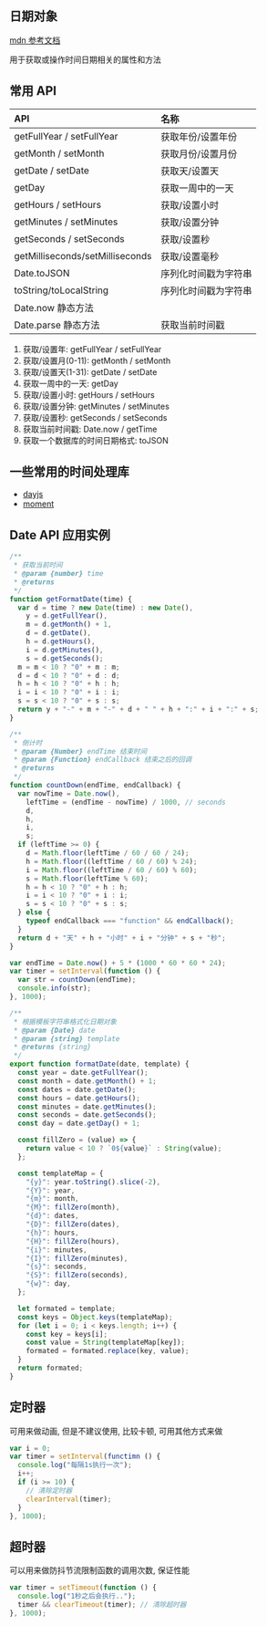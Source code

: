 ## 日期对象

[mdn 参考文档](https://developer.mozilla.org/zh-CN/docs/Web/JavaScript/Reference/Global_Objects/Date)

用于获取或操作时间日期相关的属性和方法

## 常用 API

| API                             | 名称                 |
| :------------------------------ | :------------------- |
| getFullYear / setFullYear       | 获取年份/设置年份    |
| getMonth / setMonth             | 获取月份/设置月份    |
| getDate / setDate               | 获取天/设置天        |
| getDay                          | 获取一周中的一天     |
| getHours / setHours             | 获取/设置小时        |
| getMinutes / setMinutes         | 获取/设置分钟        |
| getSeconds / setSeconds         | 获取/设置秒          |
| getMilliseconds/setMilliseconds | 获取/设置毫秒        |
| Date.toJSON                     | 序列化时间戳为字符串 |
| toString/toLocalString          | 序列化时间戳为字符串 |
| Date.now 静态方法               |                      |
| Date.parse 静态方法             | 获取当前时间戳       |

1. 获取/设置年: getFullYear / setFullYear
2. 获取/设置月(0-11): getMonth / setMonth
3. 获取/设置天(1-31): getDate / setDate
4. 获取一周中的一天: getDay
5. 获取/设置小时: getHours / setHours
6. 获取/设置分钟: getMinutes / setMinutes
7. 获取/设置秒: getSeconds / setSeconds
8. 获取当前时间戳: Date.now / getTime
9. 获取一个数据库的时间日期格式: toJSON

## 一些常用的时间处理库

- [dayjs](https://day.js.org/zh-CN/)
- [moment](https://github.com/moment/moment)

## Date API 应用实例

```javascript
/**
 * 获取当前时间
 * @param {number} time
 * @returns
 */
function getFormatDate(time) {
  var d = time ? new Date(time) : new Date(),
    y = d.getFullYear(),
    m = d.getMonth() + 1,
    d = d.getDate(),
    h = d.getHours(),
    i = d.getMinutes(),
    s = d.getSeconds();
  m = m < 10 ? "0" + m : m;
  d = d < 10 ? "0" + d : d;
  h = h < 10 ? "0" + h : h;
  i = i < 10 ? "0" + i : i;
  s = s < 10 ? "0" + s : s;
  return y + "-" + m + "-" + d + " " + h + ":" + i + ":" + s;
}

/**
 * 倒计时
 * @param {Number} endTime 结束时间
 * @param {Function} endCallback 结束之后的回调
 * @returns
 */
function countDown(endTime, endCallback) {
  var nowTime = Date.now(),
    leftTime = (endTime - nowTime) / 1000, // seconds
    d,
    h,
    i,
    s;
  if (leftTime >= 0) {
    d = Math.floor(leftTime / 60 / 60 / 24);
    h = Math.floor((leftTime / 60 / 60) % 24);
    i = Math.floor((leftTime / 60 / 60) % 60);
    s = Math.floor(leftTime % 60);
    h = h < 10 ? "0" + h : h;
    i = i < 10 ? "0" + i : i;
    s = s < 10 ? "0" + s : s;
  } else {
    typeof endCallback === "function" && endCallback();
  }
  return d + "天" + h + "小时" + i + "分钟" + s + "秒";
}

var endTime = Date.now() + 5 * (1000 * 60 * 60 * 24);
var timer = setInterval(function () {
  var str = countDown(endTime);
  console.info(str);
}, 1000);

/**
 * 根据模板字符串格式化日期对象
 * @param {Date} date
 * @param {string} template
 * @returns {string}
 */
export function formatDate(date, template) {
  const year = date.getFullYear();
  const month = date.getMonth() + 1;
  const dates = date.getDate();
  const hours = date.getHours();
  const minutes = date.getMinutes();
  const seconds = date.getSeconds();
  const day = date.getDay() + 1;

  const fillZero = (value) => {
    return value < 10 ? `0${value}` : String(value);
  };

  const templateMap = {
    "{y}": year.toString().slice(-2),
    "{Y}": year,
    "{m}": month,
    "{M}": fillZero(month),
    "{d}": dates,
    "{D}": fillZero(dates),
    "{h}": hours,
    "{H}": fillZero(hours),
    "{i}": minutes,
    "{I}": fillZero(minutes),
    "{s}": seconds,
    "{S}": fillZero(seconds),
    "{w}": day,
  };

  let formated = template;
  const keys = Object.keys(templateMap);
  for (let i = 0; i < keys.length; i++) {
    const key = keys[i];
    const value = String(templateMap[key]);
    formated = formated.replace(key, value);
  }
  return formated;
}
```

## 定时器

可用来做动画, 但是不建议使用, 比较卡顿, 可用其他方式来做

```javascript
var i = 0;
var timer = setInterval(functimn () {
  console.log("每隔1s执行一次");
  i++;
  if (i >= 10) {
    // 清除定时器
    clearInterval(timer);
  }
}, 1000);
```

## 超时器

可以用来做防抖节流限制函数的调用次数, 保证性能

```javascript
var timer = setTimeout(function () {
  console.log("1秒之后会执行..");
  timer && clearTimeout(timer); // 清除超时器
}, 1000);
```
